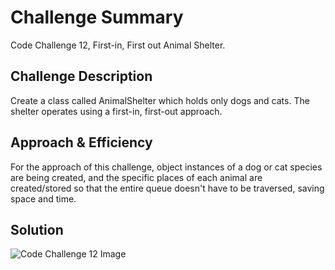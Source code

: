 # Challenge Summary
Code Challenge 12, First-in, First out Animal Shelter.

## Challenge Description
Create a class called AnimalShelter which holds only dogs and cats. The shelter operates using a first-in, first-out approach.

## Approach & Efficiency
For the approach of this challenge, object instances of a dog or cat species are being created, and the specific places of each animal are created/stored so that the entire queue doesn't have to be traversed, saving space and time. 

## Solution
![Code Challenge 12 Image]('./assets/fifo-animal-shelter-uml.jpg')
